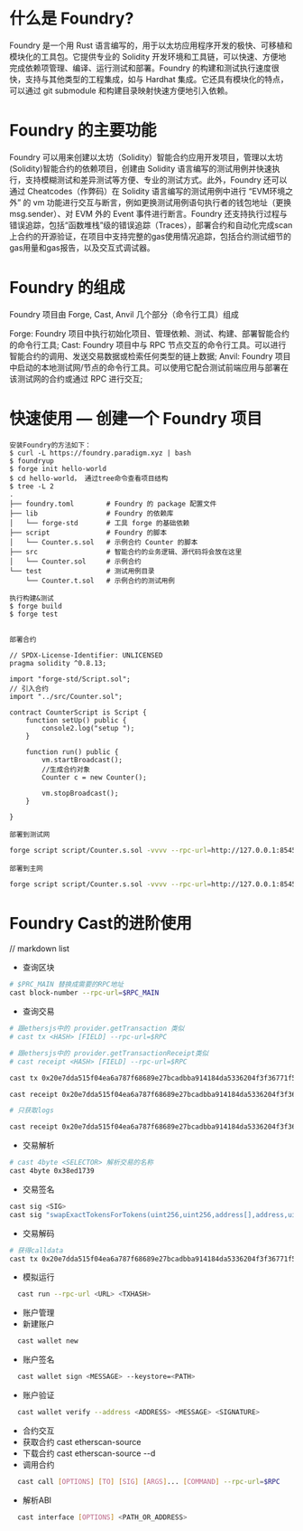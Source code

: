 # 什么是 Foundry?
  Foundry 是一个用 Rust 语言编写的，用于以太坊应用程序开发的极快、可移植和模块化的工具包。它提供专业的 Solidity 开发环境和工具链，可以快速、方便地完成依赖项管理、编译、运行测试和部署。Foundry 的构建和测试执行速度很快，支持与其他类型的工程集成，如与 Hardhat 集成。它还具有模块化的特点，可以通过 git submodule 和构建目录映射快速方便地引入依赖。

# Foundry 的主要功能
Foundry 可以用来创建以太坊（Solidity）智能合约应用开发项目，管理以太坊(Solidity)智能合约的依赖项目，创建由 Solidity 语言编写的测试用例并快速执行，支持模糊测试和差异测试等方便、专业的测试方式。此外，Foundry 还可以通过 Cheatcodes（作弊码）在 Solidity 语言编写的测试用例中进行 “EVM环境之外” 的 vm 功能进行交互与断言，例如更换测试用例语句执行者的钱包地址（更换 msg.sender）、对 EVM 外的 Event 事件进行断言。Foundry 还支持执行过程与错误追踪，包括“函数堆栈”级的错误追踪（Traces），部署合约和自动化完成scan上合约的开源验证，在项目中支持完整的gas使用情况追踪，包括合约测试细节的gas用量和gas报告，以及交互式调试器。

# Foundry 的组成
Foundry 项目由 Forge, Cast, Anvil 几个部分（命令行工具）组成

Forge: Foundry 项目中执行初始化项目、管理依赖、测试、构建、部署智能合约的命令行工具;
Cast: Foundry 项目中与 RPC 节点交互的命令行工具。可以进行智能合约的调用、发送交易数据或检索任何类型的链上数据;
Anvil: Foundry 项目中启动的本地测试网/节点的命令行工具。可以使用它配合测试前端应用与部署在该测试网的合约或通过 RPC 进行交互;

# 快速使用 — 创建一个 Foundry 项目
    安装Foundry的方法如下：
    $ curl -L https://foundry.paradigm.xyz | bash
    $ foundryup
    $ forge init hello-world
    $ cd hello-world， 通过tree命令查看项目结构
    $ tree -L 2
    .
    ├── foundry.toml        # Foundry 的 package 配置文件
    ├── lib                 # Foundry 的依赖库
    │   └── forge-std       # 工具 forge 的基础依赖
    ├── script              # Foundry 的脚本
    │   └── Counter.s.sol   # 示例合约 Counter 的脚本
    ├── src                 # 智能合约的业务逻辑、源代码将会放在这里
    │   └── Counter.sol     # 示例合约
    └── test                # 测试用例目录
        └── Counter.t.sol   # 示例合约的测试用例

    执行构建&测试
    $ forge build
    $ forge test


    部署合约
```solidity
// SPDX-License-Identifier: UNLICENSED
pragma solidity ^0.8.13;

import "forge-std/Script.sol";
// 引入合约
import "../src/Counter.sol";

contract CounterScript is Script {
    function setUp() public {
        console2.log("setup ");
    }

    function run() public {
        vm.startBroadcast();
        //生成合约对象
        Counter c = new Counter();

        vm.stopBroadcast();
    }

}
```

    部署到测试网
```bash
forge script script/Counter.s.sol -vvvv --rpc-url=http://127.0.0.1:8545
```
    部署到主网
```bash
forge script script/Counter.s.sol -vvvv --rpc-url=http://127.0.0.1:8545 --broadcast --private-key=privete_key
```


# Foundry Cast的进阶使用
// markdown list
* 查询区块
```bash
# $PRC_MAIN 替换成需要的RPC地址
cast block-number --rpc-url=$RPC_MAIN
```
* 查询交易
```bash
# 跟ethersjs中的 provider.getTransaction 类似
# cast tx <HASH> [FIELD] --rpc-url=$RPC

# 跟ethersjs中的 provider.getTransactionReceipt类似
# cast receipt <HASH> [FIELD] --rpc-url=$RPC

cast tx 0x20e7dda515f04ea6a787f68689e27bcadbba914184da5336204f3f36771f59f0 --rpc-url=$RPC

cast receipt 0x20e7dda515f04ea6a787f68689e27bcadbba914184da5336204f3f36771f59f0 --rpc-url=$RPC

# 只获取logs

cast receipt 0x20e7dda515f04ea6a787f68689e27bcadbba914184da5336204f3f36771f59f0 logs --rpc-url=$RPC
```

* 交易解析
```bash
# cast 4byte <SELECTOR> 解析交易的名称
cast 4byte 0x38ed1739
```
* 交易签名
```bash
cast sig <SIG>
cast sig "swapExactTokensForTokens(uint256,uint256,address[],address,uint256)"
```

* 交易解码
```bash
# 获得calldata
cast tx 0x20e7dda515f04ea6a787f68689e27bcadbba914184da5336204f3f36771f59f0 input --rpc-url=$RPC
```

* 模拟运行
```bash
  cast run --rpc-url <URL> <TXHASH>
```

* 账户管理
 * 新建账户
```bash
  cast wallet new
```
* 账户签名
```bash
  cast wallet sign <MESSAGE> --keystore=<PATH>
```
* 账户验证
```bash
  cast wallet verify --address <ADDRESS> <MESSAGE> <SIGNATURE>
```
* 合约交互
 * 获取合约
 cast etherscan-source <contract address>
 * 下载合约
  cast etherscan-source <contract address> --d
 * 调用合约
```bash
  cast call [OPTIONS] [TO] [SIG] [ARGS]... [COMMAND] --rpc-url=$RPC
```
 * 解析ABI
```bash
  cast interface [OPTIONS] <PATH_OR_ADDRESS>
```


